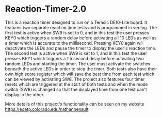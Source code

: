 # Reaction-Timer-2.0

This is a reaction timer designed to run on a Terasic DE10-Lite board. It features two separate reaction time tests and is programmed in verilog. The first test is active when SW9 is set to 0, and in this test the user presses KEY0 which triggers a random delay before activating all 10 LEDs as well as a timer which is accurate to the millisecond. Pressing KEY0 again will deactivate the LEDs and pause the timer to display the user's reaction time. The second test is active when SW9 is set to 1, and in this test the user presses KEY1 which triggers a 1.5 second delay before activating two random LEDs and starting the timer. The user must activate the switches beneath the active LEDs in order to stop the timer. Both tests also have their own high score register which will save the best time from each test which can be viewed by activating SW8. The project also features four timer resets which are triggered at the start of both tests and when the mode switch (SW9) is changed so that the displayed time from one test can't display in the other.

More details of this project's functionality can be seen on my website https://ecetp.colorado.edu/nathanhenault.

